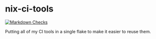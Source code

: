 # nix-ci-tools

[![Markdown Checks](https://github.com/vpayno/nix-ci-tools/actions/workflows/markdown.yaml/badge.svg?branch=main)](https://github.com/vpayno/nix-ci-tools/actions/workflows/markdown.yaml)

Putting all of my CI tools in a single flake to make it easier to reuse them.

